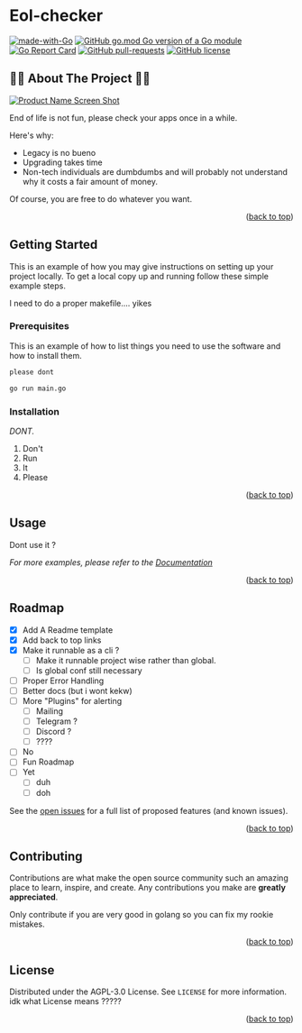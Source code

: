 # Eol-checker

[![made-with-Go](https://img.shields.io/badge/Made%20with-Go-1f425f.svg?style=for-the-badge)](http://golang.org)
[![GitHub go.mod Go version of a Go module](https://img.shields.io/github/go-mod/go-version/gomods/athens.svg?style=for-the-badge)](https://github.com/cheunn-panaa/eol-checker)
[![Go Report Card](https://goreportcard.com/badge/github.com/cheunn-panaa/eol-checker?style=for-the-badge)](https://goreportcard.com/report/github.com/cheunn-panaa/eol-checker)
[![GitHub pull-requests](https://img.shields.io/github/issues-pr/cheunn-panaa/eol-checker?style=for-the-badge)](https://GitHub.com/Cheunn-Panaa/eol-checker/pull/)
[![GitHub license](https://img.shields.io/github/license/cheunn-panaa/eol-checker?style=for-the-badge)](https://github.com/Cheunn-Panaa/eol-checker/blob/main/LICENSE)

<!-- ABOUT THE PROJECT -->
## 🧙‍♂️ About The Project 🧙‍♂️

[![Product Name Screen Shot](
https://static.wikia.nocookie.net/injusticegodsamongus/images/2/2c/Detective_Chimp_Injustice_Y3.jpg/revision/latest?cb=20141006022951)](https://google.com/)

End of life is not fun, please check your apps once in a while.

Here's why:
* Legacy is no bueno
* Upgrading takes time
* Non-tech individuals are dumbdumbs and will probably not understand why it costs a fair amount of money.

Of course, you are free to do whatever you want.

<p align="right">(<a href="#top">back to top</a>)</p>


<!-- GETTING STARTED -->
## Getting Started 

This is an example of how you may give instructions on setting up your project locally.
To get a local copy up and running follow these simple example steps.

I need to do a proper makefile.... yikes

### Prerequisites

This is an example of how to list things you need to use the software and how to install them.

  ```sh
  please dont
  ```

```bash
go run main.go
```

### Installation

_DONT._

1. Don't
2. Run
3. It
4. Please

<p align="right">(<a href="#top">back to top</a>)</p>


<!-- USAGE EXAMPLES -->
## Usage

Dont use it ?

_For more examples, please refer to the [Documentation](https://example.com)_

<p align="right">(<a href="#top">back to top</a>)</p>



<!-- ROADMAP -->
## Roadmap

- [x] Add A Readme template
- [x] Add back to top links
- [x] Make it runnable as a cli ?
    - [ ] Make it runnable project wise rather than global.
    - [ ] Is global conf still necessary 
- [ ] Proper Error Handling
- [ ] Better docs (but i wont kekw)
- [ ] More "Plugins" for alerting
    - [ ] Mailing
    - [ ] Telegram ?
    - [ ] Discord ?
    - [ ] ????
- [ ] No
- [ ] Fun Roadmap
- [ ] Yet
    - [ ] duh
    - [ ] doh

See the [open issues](https://github.com/Cheunn-Panaa/eol-checker/issues) for a full list of proposed features (and known issues).

<p align="right">(<a href="#top">back to top</a>)</p>



<!-- CONTRIBUTING -->
## Contributing

Contributions are what make the open source community such an amazing place to learn, inspire, and create. Any contributions you make are **greatly appreciated**.

Only contribute if you are very good in golang so you can fix my rookie mistakes.

<p align="right">(<a href="#top">back to top</a>)</p>



<!-- LICENSE -->
## License

Distributed under the AGPL-3.0 License. See `LICENSE` for more information.
idk what License means ?????

<p align="right">(<a href="#top">back to top</a>)</p>